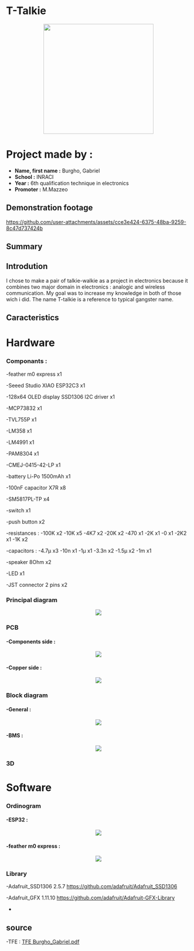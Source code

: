 # **T-Talkie**
<p align="center">
  <img src="https://github.com/user-attachments/assets/e0e60843-9da9-4b56-8a1f-4c4f1ae6fc3f" data-canonical-src="https://gyazo.com/eb5c5741b6a9a16c692170a41a49c858.png" width="300" height="300" />
</p>

# **Project made by :**
- **Name, first name :** Burgho, Gabriel
- **School :** INRACI
- **Year :** 6th qualification technique in electronics
- **Promoter :** M.Mazzeo
## Demonstration footage
https://github.com/user-attachments/assets/cce3e424-6375-48ba-9259-8c47d737424b

## Summary


## Introdution

I chose to make a pair of talkie-walkie as a project in electronics because it combines two major domain in electronics : analogic and wireless communication.
My goal was to increase my knowledge in both of those wich i did.
The name T-talkie is a reference to typical gangster name.

## Caracteristics

# Hardware
### Componants :
-feather m0 express x1

-Seeed Studio XIAO ESP32C3 x1

-128x64 OLED display SSD1306 I2C driver x1

-MCP73832 x1

-TVL755P x1

-LM358 x1

-LM4991 x1

-PAM8304 x1

-CMEJ-0415-42-LP x1

-battery Li-Po 1500mAh x1

-100nF capacitor X7R x8

-SM5817PL-TP x4

-switch x1

-push button x2

-resistances :
  -100K x2
  -10K x5
  -4K7 x2
  -20K x2
  -470 x1
  -2K x1
  -0 x1
  -2K2 x1
  -1K x2
  
-capacitors :
  -4.7µ x3
  -10n x1
  -1µ x1
  -3.3n x2
  -1.5µ x2
  -1m x1
  
-speaker 8Ohm x2

-LED x1

-JST connector 2 pins x2

### Principal diagram
<p align="center">
  <img src="https://github.com/user-attachments/assets/95a58b2b-5371-43ce-acae-edb2bfcada94" />
</p>

### PCB
#### -Components side :
<p align="center">
  <img src="https://github.com/user-attachments/assets/44303e8c-7d04-4a5f-9aa2-aa24487289df" />
</p>

#### -Copper side :
<p align="center">
  <img src="https://github.com/user-attachments/assets/526c0cbe-b46a-4972-a41b-9e437ea24fc9" />
</p>

### Block diagram

#### -General :
<p align="center">
  <img src="https://github.com/user-attachments/assets/173e1d14-e468-4ab9-9663-38aa7d82ea50" />
</p>

#### -BMS :
<p align="center">
  <img src="https://github.com/user-attachments/assets/e846e8b2-636f-4e94-9f2e-2f2b1b77c556" />
</p>

### 3D


# Software

### Ordinogram
#### -ESP32 :
<p align="center">
  <img src="https://github.com/user-attachments/assets/c93579fa-fb3a-442d-a31e-99ab9cd80d3e" />
</p>

#### -feather m0 express :
<p align="center">
  <img src="https://github.com/user-attachments/assets/51c33af0-04f4-4997-b2fa-935d28809b20" />
</p>

### Library
-Adafruit_SSD1306 2.5.7 https://github.com/adafruit/Adafruit_SSD1306 

-Adafruit_GFX 1.11.10 https://github.com/adafruit/Adafruit-GFX-Library

-

## source

-TFE :
[TFE Burgho_Gabriel.pdf](https://github.com/user-attachments/files/20495096/TFE.Burgho_Gabriel.pdf)




